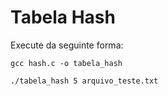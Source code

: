 # Tabela Hash

Execute da seguinte forma:
```
gcc hash.c -o tabela_hash
```

```
./tabela_hash 5 arquivo_teste.txt
```
